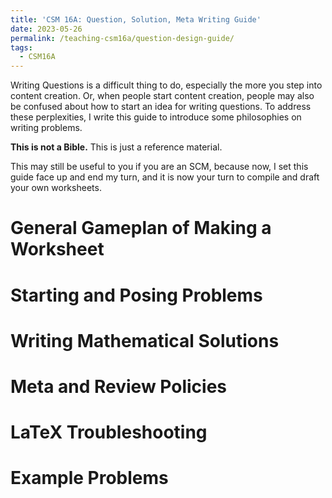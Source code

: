 ```yaml
---
title: 'CSM 16A: Question, Solution, Meta Writing Guide'
date: 2023-05-26
permalink: /teaching-csm16a/question-design-guide/
tags:
  - CSM16A
---
```


Writing Questions is a difficult thing to do, especially the more you step into content creation. Or, when people start content creation, people may also be confused about how to start an idea for writing questions. To address these perplexities, I write this guide to introduce some philosophies on writing problems.

**This is not a Bible.** This is just a reference material.

This may still be useful to you if you are an SCM, because now, I set this guide face up and end my turn, and it is now your turn to compile and draft your own worksheets.

General Gameplan of Making a Worksheet
======

Starting and Posing Problems
======

Writing Mathematical Solutions
======

Meta and Review Policies
======

LaTeX Troubleshooting
======

Example Problems
======
